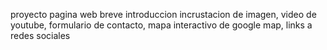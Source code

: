 proyecto pagina web
breve introduccion
incrustacion de imagen, video de youtube, formulario de contacto, mapa interactivo de google map, links a redes sociales
